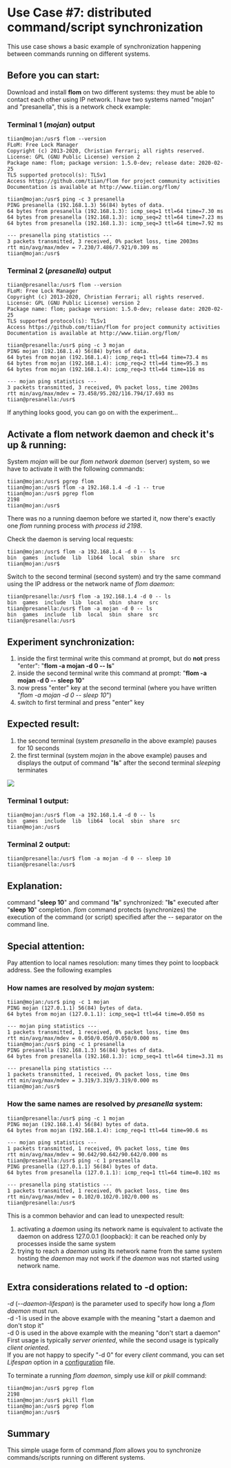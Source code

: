 # Use Case #7: distributed command/script synchronization

This use case shows a basic example of synchronization happening between commands running on different systems.

## Before you can start:
Download and install **flom** on two different systems: they must be able to contact each other using IP network.
I have two systems named "mojan" and "presanella", this is a network check example:

### Terminal 1 (*mojan*) output
    tiian@mojan:/usr$ flom --version
    FLoM: Free Lock Manager
    Copyright (c) 2013-2020, Christian Ferrari; all rights reserved.
    License: GPL (GNU Public License) version 2
    Package name: flom; package version: 1.5.0-dev; release date: 2020-02-25
    TLS supported protocol(s): TLSv1
    Access https://github.com/tiian/flom for project community activities
    Documentation is available at http://www.tiian.org/flom/

    tiian@mojan:/usr$ ping -c 3 presanella
    PING presanella (192.168.1.3) 56(84) bytes of data.
    64 bytes from presanella (192.168.1.3): icmp_seq=1 ttl=64 time=7.30 ms
    64 bytes from presanella (192.168.1.3): icmp_seq=2 ttl=64 time=7.23 ms
    64 bytes from presanella (192.168.1.3): icmp_seq=3 ttl=64 time=7.92 ms
    
    --- presanella ping statistics ---
    3 packets transmitted, 3 received, 0% packet loss, time 2003ms
    rtt min/avg/max/mdev = 7.230/7.486/7.921/0.309 ms
    tiian@mojan:/usr$

### Terminal 2 (*presanella*) output
    tiian@presanella:/usr$ flom --version
    FLoM: Free Lock Manager
    Copyright (c) 2013-2020, Christian Ferrari; all rights reserved.
    License: GPL (GNU Public License) version 2
    Package name: flom; package version: 1.5.0-dev; release date: 2020-02-25
    TLS supported protocol(s): TLSv1
    Access https://github.com/tiian/flom for project community activities
    Documentation is available at http://www.tiian.org/flom/

    tiian@presanella:/usr$ ping -c 3 mojan
    PING mojan (192.168.1.4) 56(84) bytes of data.
    64 bytes from mojan (192.168.1.4): icmp_req=1 ttl=64 time=73.4 ms
    64 bytes from mojan (192.168.1.4): icmp_req=2 ttl=64 time=95.3 ms
    64 bytes from mojan (192.168.1.4): icmp_req=3 ttl=64 time=116 ms
    
    --- mojan ping statistics ---
    3 packets transmitted, 3 received, 0% packet loss, time 2003ms
    rtt min/avg/max/mdev = 73.458/95.202/116.794/17.693 ms
    tiian@presanella:/usr$

If anything looks good, you can go on with the experiment...

## Activate a flom network daemon and check it's up & running:
System *mojan* will be our *flom network daemon* (server) system, so we have to activate it with the following commands:

    tiian@mojan:/usr$ pgrep flom
    tiian@mojan:/usr$ flom -a 192.168.1.4 -d -1 -- true
    tiian@mojan:/usr$ pgrep flom
    2198
    tiian@mojan:/usr$ 
There was no a running daemon before we started it, now there's exactly one *flom* running process with *process id 2198*.

Check the daemon is serving local requests:

    tiian@mojan:/usr$ flom -a 192.168.1.4 -d 0 -- ls
    bin  games  include  lib  lib64  local	sbin  share  src
    tiian@mojan:/usr$

Switch to the second terminal (second system) and try the same command using the IP address or the network name of *flom daemon*:

    tiian@presanella:/usr$ flom -a 192.168.1.4 -d 0 -- ls
    bin  games  include  lib  local  sbin  share  src
    tiian@presanella:/usr$ flom -a mojan -d 0 -- ls
    bin  games  include  lib  local  sbin  share  src
    tiian@presanella:/usr$

## Experiment synchronization:
1. inside the first terminal write this command at prompt, but do **not** press "enter": "**flom -a mojan -d 0 \-\- ls**"
2. inside the second terminal write this command at prompt: "**flom -a mojan -d 0 \-\- sleep 10**"
3. now press "enter" key at the second terminal (where you have written "*flom -a mojan -d 0 \-\- sleep 10*")
4. switch to first terminal and press "enter" key

## Expected result:
1. the second terminal (system *presanella* in the above example) pauses for 10 seconds
2. the first terminal (system *mojan* in the above example) pauses and displays the output of command "**ls**" after the second terminal *sleeping* terminates

![](use_case_1_5b_6b_7_8_9_14.png)

### Terminal 1 output:
    tiian@mojan:/usr$ flom -a 192.168.1.4 -d 0 -- ls
    bin  games  include  lib  lib64  local	sbin  share  src
    tiian@mojan:/usr$

### Terminal 2 output:
    tiian@presanella:/usr$ flom -a mojan -d 0 -- sleep 10
    tiian@presanella:/usr$

## Explanation:
command "**sleep 10**" and command "**ls**" synchronized: "**ls**" executed after "**sleep 10**" completion.
*flom* command protects (synchronizes) the execution of the command (or script) specified after the *\-\-* separator on the command line.

## Special attention:
Pay attention to local names resolution: many times they point to loopback address.
See the following examples

### How names are resolved by *mojan* system:
    tiian@mojan:/usr$ ping -c 1 mojan
    PING mojan (127.0.1.1) 56(84) bytes of data.
    64 bytes from mojan (127.0.1.1): icmp_seq=1 ttl=64 time=0.050 ms
    
    --- mojan ping statistics ---
    1 packets transmitted, 1 received, 0% packet loss, time 0ms
    rtt min/avg/max/mdev = 0.050/0.050/0.050/0.000 ms
    tiian@mojan:/usr$ ping -c 1 presanella
    PING presanella (192.168.1.3) 56(84) bytes of data.
    64 bytes from presanella (192.168.1.3): icmp_seq=1 ttl=64 time=3.31 ms
    
    --- presanella ping statistics ---
    1 packets transmitted, 1 received, 0% packet loss, time 0ms
    rtt min/avg/max/mdev = 3.319/3.319/3.319/0.000 ms
    tiian@mojan:/usr$

### How the same names are resolved by *presanella* system:
    tiian@presanella:/usr$ ping -c 1 mojan
    PING mojan (192.168.1.4) 56(84) bytes of data.
    64 bytes from mojan (192.168.1.4): icmp_req=1 ttl=64 time=90.6 ms
    
    --- mojan ping statistics ---
    1 packets transmitted, 1 received, 0% packet loss, time 0ms
    rtt min/avg/max/mdev = 90.642/90.642/90.642/0.000 ms
    tiian@presanella:/usr$ ping -c 1 presanella
    PING presanella (127.0.1.1) 56(84) bytes of data.
    64 bytes from presanella (127.0.1.1): icmp_req=1 ttl=64 time=0.102 ms
    
    --- presanella ping statistics ---
    1 packets transmitted, 1 received, 0% packet loss, time 0ms
    rtt min/avg/max/mdev = 0.102/0.102/0.102/0.000 ms
    tiian@presanella:/usr$

This is a common behavior and can lead to unexpected result:
1. activating a *daemon* using its network name is equivalent to activate the daemon on address 127.0.0.1 (loopback): it can be reached only by processes inside the same system
2. trying to reach a *daemon* using its network name from the same system hosting the *daemon* may not work if the *daemon* was not started using network name.

## Extra considerations related to -d option:
*-d* (*\-\-daemon-lifespan*) is the parameter used to specify how long a *flom daemon* must run.   
-d -1 is used in the above example with the meaning "start a daemon and don't stop it"   
-d 0 is used in the above example with the meaning "don't start a daemon"   
First usage is typically *server oriented*, while the second usage is typically *client oriented*.   
If you are not happy to specify "-d 0" for every *client* command, you can set *Lifespan* option in a [configuration](../Configuration.md) file.

To terminate a running *flom daemon*, simply use *kill* or *pkill* command:

    tiian@mojan:/usr$ pgrep flom
    2198
    tiian@mojan:/usr$ pkill flom
    tiian@mojan:/usr$ pgrep flom
    tiian@mojan:/usr$

## Summary
This simple usage form of command *flom* allows you to synchronize commands/scripts running on different systems.
